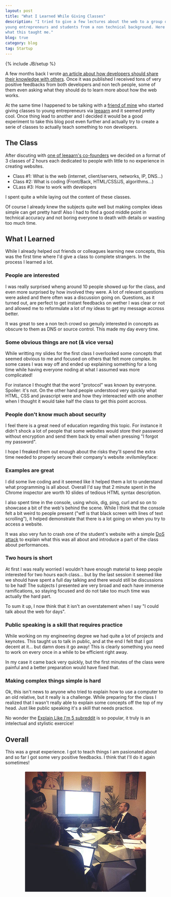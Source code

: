 ```yaml
---
layout: post
title: "What I Learned While Giving Classes"
description: "I tried to give a few lectures about the web to a group of
young entrepreneurs and students from a non technical background. Here's
what this taught me."
blog: true
category: blog
tag: Startup
---
```


{% include JB/setup %}


A few months back I wrote [an article about how developers should share
their knowledge with others](/blog/2013/02/04/developers-teach-non-tech-startup/).
Once it was published I received tons of very positive feedbacks from
both developers and non tech people, some of them even asking what
they should do to learn more about how the web works.

At the same time I happened to be talking with a [friend of mine](http://emiland.me/)
who started giving classes to young entrepreneurs via [leeaarn](http://leeaarn.com/)
and it seemed pretty cool.
Once thing lead to another and I decided it would be a good experiment to take this
blog post even further and actually try to create a serie of classes to
actually teach something to non developers.

## The Class

After discuting with [one of leeaarn's co-founders](https://twitter.com/antoamiel)
we decided on a format of 3 classes of 2 hours each dedicated to
people with little to no experience in creating websites.

- Class #1: What is the web (internet, client/servers, networks, IP, DNS...)
- Class #2: What is coding (Front/Back, HTML/CSS/JS, algorithms...)
- CLass #3: How to work with developers

I spent quite a while laying out the content of these classes.

Of course I already knew
the subjects quite well but making complex ideas simple can get pretty hard!
Also I had to find a good middle point in technical accuracy and not
boring everyone to death with details or wasting too much time.

## What I Learned

While I already helped out friends or colleagues learning new concepts,
this was the first time where I'd give a class to complete strangers.
In the process I learned a lot.

### People are interested

I was really surprised wheng around 10 people showed up for the class,
and even more surprised by how involved they were. A lot of
relevant questions were asked and there often was a discussion going on.
Questions, as it turned out, are perfect to get instant feedbacks on wether
I was clear or not and allowed me to reformulate a lot of my ideas to get
my message accross better.

It was great to see a non tech crowd so genuily interested in concepts
as obscure to them as DNS or source control. This made my day every time.

### Some obvious things are not (& vice versa)

While writting my slides for the first class I overlooked some concepts
that seemed obvious to me and focused on others that felt more complex.
In some cases I was way off and ended up explaining something for a long
time while having everyone noding at what I assumed was more complicated!

For instance I thought that the word "protocol" was known by everyone.
Spoiler: it's not. On the other hand people understood very quickly what
HTML, CSS and javascript were and how they intereacted with one another
when I thought it would take half the class to get this point accross.

### People don't know much about security

I feel there is a great need of education regarding this
topic. For instance it didn't shock a lot of people that some websites
would store their password without encryption and send them back by
email when pressing "I forgot my password".

I hope I freaked them out enough about the risks they'll spend the extra
time needed to properly secure their company's website :evilsmileyface:

### Examples are great

I did some live coding and it seemed like it helped them a lot to understand what
programming is all about. Overall I'd say that 2 minute spent in the Chrome
inspector are worth 10 slides of tedious HTML syntax description.

I also spent time in the console, using whois, dig, ping, curl and so on to
showcase a bit of the web's behind the scene. While I think that the
console felt a bit weird to people present ("wtf is that black screen
with lines of text scrolling"), it helped demonstrate that there is a lot
going on when you try to access a website.

It was also very fun to crash one of the student's website with a simple
[DoS attack](http://en.wikipedia.org/wiki/Denial-of-service_attack)
to explain what this was all about and introduce a part of the class about performances.

### Two hours is short

At first I was really worried I wouldn't have enough material to keep
people interested for two hours each class... but by the last session it seemed
like we should have spent a full day talking and there would still be
discussions to be had! The subjects I presented are very broad and each have immense
ramifications, so staying focused and do not take too much time was
actually the hard part.

To sum it up, I now think that it isn't an overstatement when I say "I
could talk about the web for days".

### Public speaking is a skill that requires practice

While working on my engineering degree we had quite a lot of projects and keynotes.
This taught us to talk in public, and at the end I felt that I got decent at
it... but damn does it go away! This is clearly something you need
to work on every once in a while to be efficient right away.

In my case it came back very quickly, but the first minutes of the class
were painful and a better preparation would have fixed that.

### Making complex things simple is hard

Ok, this isn't news to anyone who tried to explain how to use a computer to
an old relative, but it really is a challenge. While preparing for the class I
realized that I wasn't really able to explain some concepts off the top of my head.
Just like public speaking it's a skill that needs practice.

No wonder the [Explain Like I'm 5 subreddit](http://www.reddit.com/r/explainlikeimfive)
is so popular, it truly is an intelectual and stylistic exercice!

## Overall

This was a great experience. I got to teach things I am pasionated about and so far
I got some very positive feedbacks. I think that I'll do it again sometimes!

<img src='/assets/blog/leeaarn.jpg' alt='Presenting' style='margin:20px auto; display: block'/>

